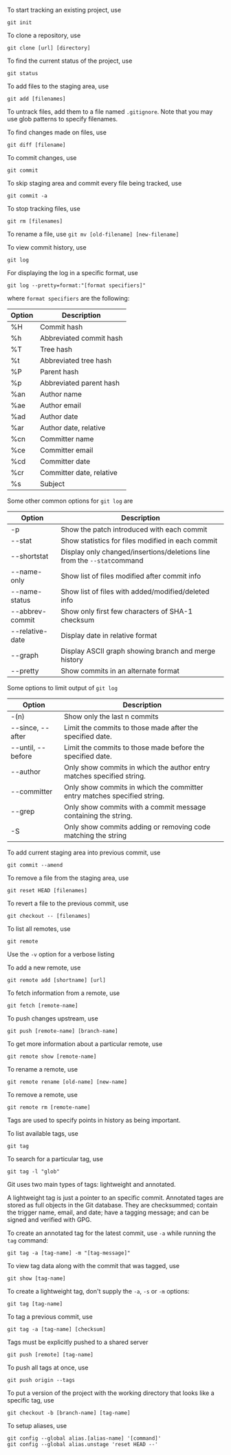 To start tracking an existing project, use 
```
git init
```

To clone a repository, use
```
git clone [url] [directory]
```

To find the current status of the project, use
```
git status
```

To add files to the staging area, use
```
git add [filenames]
```

To untrack files, add them to a file named `.gitignore`. Note that you may use
glob patterns to specify filenames.

To find changes made on files, use
```
git diff [filename]
```

To commit changes, use
```
git commit
```

To skip staging area and commit every file being tracked, use
```
git commit -a
```

To stop tracking files, use
```
git rm [filenames]
```

To rename a file, use
``
git mv [old-filename] [new-filename]
``

To view commit history, use
```
git log
```

For displaying the log in a specific format, use
```
git log --pretty=format:"[format specifiers]"
```
where `format specifiers` are the following:

|	Option	|					Description	|
|	-----	|	--------------------------	|
|	%H		|					Commit hash	|
|	%h		|		Abbreviated commit hash	|
|	%T		|					Tree hash	|
|	%t		|		Abbreviated tree hash	|
|	%P		|					Parent hash	|
|	%p		|		Abbreviated parent hash	|
|	%an		|					Author name	|
|	%ae		|				Author email	|
|	%ad		|				Author date		|
|	%ar		|		Author date, relative	|
|	%cn		|				Committer name	|
|	%ce		|				Committer email	|
|	%cd		|				Committer date	|
|	%cr		|	Committer date, relative	|
|	%s		|						Subject	|

Some other common options for `git log` are

|	Option			|									Description								|
|	-----			|								--------------------------					|
|	-p				|					Show the patch introduced with each commit				|
|	--stat			|			Show statistics for files modified in each commit				|
|	--shortstat		|	Display only changed/insertions/deletions line from the `--stat`command	|
|	--name-only		|				Show list of files modified after commit info				|
|	--name-status	|			Show list of files with added/modified/deleted info				|
|	--abbrev-commit	|				Show only first few characters of SHA-1 checksum			|
|	--relative-date	|							Display date in relative format					|
|	--graph			|			Display ASCII graph showing branch and merge history			|
|	--pretty		|						Show commits in an alternate format					|

Some options to limit output of `git log`

|	Option	|	Description	|
|	-----	|	--------------------------	|
|	-(n)	|	Show only the last n commits	|
|	--since, --after	|	Limit the commits to those made after the specified date.	|
|	--until, --before	|	Limit the commits to those made before the specified date.	|
|	--author	|	Only show commits in which the author entry matches specified string.	|
|	--committer	|	Only show commits in which the committer entry matches specified string.	|
|	--grep	| Only show commits with a commit message containing the string.  |
|	-S	|	Only show commits adding or removing code matching the string	|

To add current staging area into previous commit, use
```
git commit --amend
```

To remove a file from the staging area, use
```
git reset HEAD [filenames]
```

To revert a file to the previous commit, use
```
git checkout -- [filenames]
```

To list all remotes, use
```
git remote
```

Use the `-v` option for a verbose listing

To add a new remote, use
```
git remote add [shortname] [url]
```

To fetch information from a remote, use
```
git fetch [remote-name]
```

To push changes upstream, use
```
git push [remote-name] [branch-name]
```

To get more information about a particular remote, use
```
git remote show [remote-name]
```

To rename a remote, use
```
git remote rename [old-name] [new-name]
```

To remove a remote, use
```
git remote rm [remote-name]
```

Tags are used to specify points in history as being important.

To list available tags, use
```
git tag
```

To search for a particular tag, use
```
git tag -l "glob"
```

Git uses two main types of tags: lightweight and annotated.

A lightweight tag is just a pointer to an specific commit. Annotated tages are
stored as full objects in the Git database. They are checksummed; contain the
trigger name, email, and date; have a tagging message; and can be signed and
verified with GPG.

To create an annotated tag for the latest commit, use `-a` while running the 
`tag` command:
```
git tag -a [tag-name] -m "[tag-message]"
```

To view tag data along with the commit that was tagged, use
```
git show [tag-name]
```

To create a lightweight tag, don't supply the `-a`, `-s` or `-m` options:
```
git tag [tag-name]
```

To tag a previous commit, use
```
git tag -a [tag-name] [checksum]
```

Tags must be explicitly pushed to a shared server
```
git push [remote] [tag-name]
```

To push all tags at once, use
```
git push origin --tags
```

To put a version of the project with the working directory that looks like a
specific tag, use
```
git checkout -b [branch-name] [tag-name]
```

To setup aliases, use
```
git config --global alias.[alias-name] '[command]'
git config --global alias.unstage 'reset HEAD --'
```
